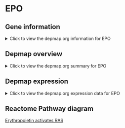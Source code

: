 <h1>EPO</h1>

<h2>Gene information</h2>
<details>
  <summary>Click to view the depmap.org information for EPO</summary>
  <iframe src="https://depmap.org/portal/gene/EPO?tab=about" style="border:none;width:100%;height:800px"></iframe>
</details>

<h2>Depmap overview</h2>
<details>
  <summary>Click to view the depmap.org summary for EPO</summary>
  <iframe src="https://depmap.org/portal/gene/EPO?tab=overview" style="border:none;width:100%;height:800px"></iframe>
</details>

<h2>Depmap expression</h2>
<details>
  <summary>Click to view the depmap.org expression data for EPO</summary>
  <iframe src="https://depmap.org/portal/gene/EPO?tab=characterization" style="border:none;width:100%;height:800px"></iframe>
</details>



<h2>Reactome Pathway diagram</h2>
<a href="https://reactome.org/PathwayBrowser/#/R-HSA-9027284" target="_BLANK">Erythropoietin activates RAS</a>



